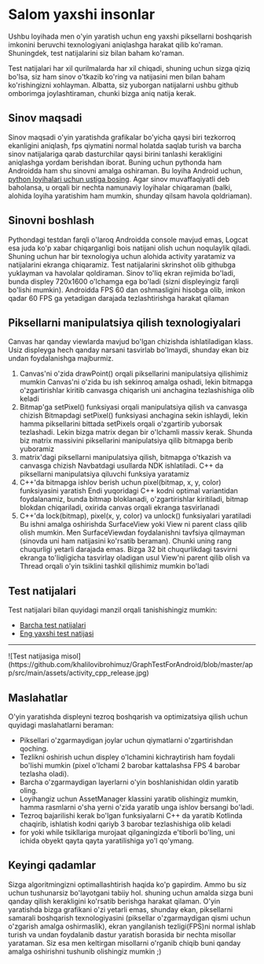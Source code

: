 # Salom yaxshi insonlar

Ushbu loyihada men o'yin yaratish uchun eng yaxshi piksellarni boshqarish imkonini beruvchi
texnologiyani aniqlashga harakat qilib ko'raman. Shuningdek, test natijalarini siz bilan baham ko'raman.

Test natijalari har xil qurilmalarda har xil chiqadi, shuning uchun sizga qiziq bo'lsa,
siz ham sinov o'tkazib ko'ring va natijasini men bilan baham ko'rishingizni xohlayman.
Albatta, siz yuborgan natijalarni ushbu github omborimga joylashtiraman, chunki bizga aniq natija kerak.

## Sinov maqsadi

Sinov maqsadi o'yin yaratishda grafikalar bo'yicha qaysi biri tezkorroq ekanligini aniqlash,
fps qiymatini normal holatda saqlab turish va barcha sinov natijalariga qarab dasturchilar
qaysi birini tanlashi kerakligini aniqlashga yordam berishdan iborat. Buning uchun pythonda ham
Androidda ham shu sinovni amalga oshiraman.
Bu loyiha Android uchun, [python loyihalari uchun ustiga bosing](https://github.com/khalilovibrohimuz/GraphTestForPython).
Agar sinov muvaffaqiyatli deb baholansa, u orqali bir nechta namunaviy loyihalar
chiqaraman (balki, alohida loyiha yaratishim ham mumkin, shunday qilsam havola qoldriaman).

## Sinovni boshlash

Pythondagi testdan farqli o'laroq Androidda console mavjud emas, Logcat esa juda ko'p xabar
chiqarganligi bois natijani olish uchun noqulaylik qiladi. Shuning uchun har bir texnologiya uchun
alohida activity yaratamiz va natijalarini ekranga chiqaramiz.
Test natijalarini skrinshot olib githubga yuklayman va havolalar qoldiraman.
Sinov to'liq ekran rejimida bo'ladi, bunda displey 720x1600 o'lchamga ega bo'ladi
(sizni displeyingiz farqli bo'lishi mumkin). Androidda FPS 60 dan oshmasligini hisobga olib,
imkon qadar 60 FPS ga yetadigan darajada tezlashtirishga harakat qilaman

## Piksellarni manipulatsiya qilish texnologiyalari

Canvas har qanday viewlarda mavjud bo'lgan chizishda ishlatiladigan klass.
Usiz displeyga hech qanday narsani tasvirlab bo'lmaydi, shunday ekan biz undan foydalanishga majburmiz.
1. Canvas'ni o'zida drawPoint() orqali piksellarini manipulatsiya qilishimiz mumkin
Canvas'ni o'zida bu ish sekinroq amalga oshadi, lekin bitmapga o'zgartirishlar kiritib
canvasga chiqarish uni anchagina tezlashishiga olib keladi
2. Bitmap'ga setPixel() funksiyasi orqali manipulatsiya qilish va canvasga chizish
Bitmapdagi setPixel() funksiyasi anchagina sekin ishlaydi, lekin hamma piksellarini bittada
setPixels orqali o'zgartirib yuborsak tezlashadi. Lekin bizga matrix degan bir o'lchamli massiv kerak.
Shunda biz matrix massivini piksellarini manipulatsiya qilib bitmapga berib yuboramiz
3. matrix'dagi piksellarni manipulatsiya qilish, bitmapga o'tkazish va canvasga chizish
Navbatdagi usullarda NDK ishlatiladi. C++ da piksellarni manipulatsiya qiluvchi funksiya yaratamiz
4. C++'da bitmapga ishlov berish uchun pixel(bitmap, x, y, color) funksiyasini yaratish
Endi yuqoridagi C++ kodni optimal variantidan foydalanamiz, bunda bitmap bloklanadi,
o'zgartirishlar kiritiladi, bitmap blokdan chiqariladi, oxirida canvas orqali ekranga tasvirlanadi
5. C++'da lock(bitmap), pixel(x, y, color) va unlock() funksiyalari yaratiladi
Bu ishni amalga oshirishda SurfaceView yoki View ni parent class qilib olish mumkin.
Men SurfaceViewdan foydalanishni tavfsiya qilmayman (sinovda uni ham natijasini ko'rsatib beraman).
Chunki uning rang chuqurligi yetarli darajada emas.
Bizga 32 bit chuqurlikdagi tasvirni ekranga to'liqligicha tasvirlay oladigan usul View'ni
parent qilib olish va Thread orqali o'yin tsiklini tashkil qilishimiz mumkin bo'ladi

## Test natijalari


Test natijalari bilan quyidagi manzil orqali tanishishingiz mumkin:

- [Barcha test natijalari](https://github.com/khalilovibrohimuz/GraphTestForAndroid/tree/master/tests)
- [Eng yaxshi test natijasi](https://github.com/khalilovibrohimuz/GraphTestForAndroid/blob/master/tests/1stTest.md)
<hr>
![Test natijasiga misol](https://github.com/khalilovibrohimuz/GraphTestForAndroid/blob/master/app/src/main/assets/activity_cpp_release.jpg)

## Maslahatlar


O'yin yaratishda displeyni tezroq boshqarish va optimizatsiya qilish uchun quyidagi maslahatlarni beraman:

- Piksellari o'zgarmaydigan joylar uchun qiymatlarni o'zgartirishdan qoching.
- Tezlikni oshirish uchun displey o'lchamini kichraytirish ham foydali bo'lishi mumkin
(pixel o'lchami 2 barobar kattalashsa FPS 4 barobar tezlasha oladi).
- Barcha o'zgarmaydigan layerlarni o'yin boshlanishidan oldin yaratib oling.
- Loyihangiz uchun AssetManager klassini yaratib olishingiz mumkin,
hamma rasmlarni o'sha yerni o'zida yaratib unga ishlov bersangi bo'ladi.
- Tezroq bajarilishi kerak bo'lgan funksiyalarni C++ da yaratib Kotlinda chaqirib,
ishlatish kodni qariyb 3 barobar tezlashishiga olib keladi
- for yoki while tsikllariga murojaat qilganingizda e'tiborli bo'ling,
uni ichida obyekt qayta qayta yaratilishiga yo'l qo'ymang.

## Keyingi qadamlar

Sizga algoritmingizni optimallashtirish haqida ko'p gapirdim.
Ammo bu siz uchun tushunarsiz bo'layotgani tabiiy hol.
shuning uchun amalda sizga buni qanday qilish kerakligini ko'rsatib berishga harakat qilaman.
O'yin yaratishda bizga grafikani o'zi yetarli emas, shunday ekan, piksellarni samarali
boshqarish texnologiyasini (piksellar o'zgarmaydigan qismi uchun o'zgarish amalga oshirmaslik),
ekran yangilanish tezligi(FPS)ni normal ishlab turish va undan foydalanib dastur yaratish
borasida bir nechta misollar yarataman.
Siz esa men keltirgan misollarni o'rganib chiqib buni qanday amalga oshirishni tushunib olishingiz mumkin ;)
